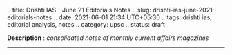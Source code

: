 .. title: Drishti IAS - June'21 Editorials Notes
.. slug: drishti-ias-june-2021-editorials-notes
.. date: 2021-06-01 21:34 UTC+05:30
.. tags: drishti ias, editorial analysis, notes
.. category: upsc
.. status: draft

**Description** : *consolidated notes of monthly current affairs magazines*

***
<!-- TEASER_END -->